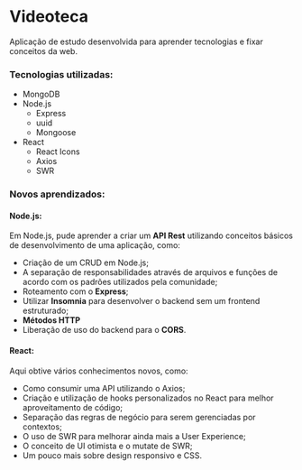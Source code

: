 # Videoteca
Aplicação de estudo desenvolvida para aprender tecnologias e fixar conceitos da web.

### Tecnologias utilizadas:
* MongoDB
* Node.js
  * Express
  * uuid
  * Mongoose
* React
  * React Icons
  * Axios
  * SWR

### Novos aprendizados:
#### Node.js:
Em Node.js, pude aprender a criar um **API Rest** utilizando conceitos básicos de desenvolvimento de uma aplicação, como:
* Criação de um CRUD em Node.js;
* A separação de responsabilidades através de arquivos e funções de acordo com os padrões utilizados pela comunidade;
* Roteamento com o **Express**;
* Utilizar **Insomnia** para desenvolver o backend sem um frontend estruturado; 
* **Métodos HTTP**
* Liberação de uso do backend para o **CORS**.

#### React:
Aqui obtive vários conhecimentos novos, como:
* Como consumir uma API utilizando o Axios;
* Criação e utilização de hooks personalizados no React para melhor aproveitamento de código;
* Separação das regras de negócio para serem gerenciadas por contextos;
* O uso de SWR para melhorar ainda mais a User Experience;
* O conceito de UI otimista e o mutate de SWR;
* Um pouco mais sobre design responsivo e CSS.